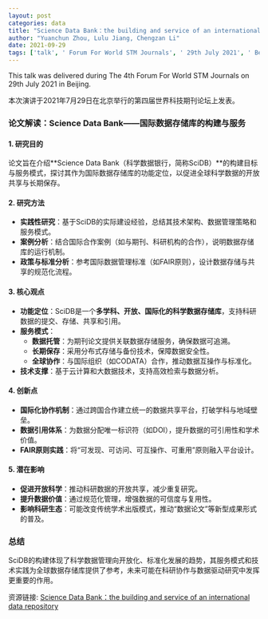 ```yaml
---
layout: post
categories: data
title: "Science Data Bank：the building and service of an international data repository"
author: "Yuanchun Zhou, Lulu Jiang, Chengzan Li"
date: 2021-09-29
tags: ['talk', ' Forum For World STM Journals', ' 29th July 2021', ' Beijing']
---
```


This talk was delivered during The 4th Forum For World STM Journals on 29th July 2021 in Beijing.

本次演讲于2021年7月29日在北京举行的第四届世界科技期刊论坛上发表。

### **论文解读：Science Data Bank——国际数据存储库的构建与服务**  

#### **1. 研究目的**  
论文旨在介绍**Science Data Bank（科学数据银行，简称SciDB）**的构建目标与服务模式，探讨其作为国际数据存储库的功能定位，以促进全球科学数据的开放共享与长期保存。  

#### **2. 研究方法**  
- **实践性研究**：基于SciDB的实际建设经验，总结其技术架构、数据管理策略和服务模式。  
- **案例分析**：结合国际合作案例（如与期刊、科研机构的合作），说明数据存储库的运行机制。  
- **政策与标准分析**：参考国际数据管理标准（如FAIR原则），设计数据存储与共享的规范化流程。  

#### **3. 核心观点**  
- **功能定位**：SciDB是一个**多学科、开放、国际化的科学数据存储库**，支持科研数据的提交、存储、共享和引用。  
- **服务模式**：  
  - **数据托管**：为期刊论文提供关联数据存储服务，确保数据可追溯。  
  - **长期保存**：采用分布式存储与备份技术，保障数据安全性。  
  - **全球协作**：与国际组织（如CODATA）合作，推动数据互操作与标准化。  
- **技术支撑**：基于云计算和大数据技术，支持高效检索与数据分析。  

#### **4. 创新点**  
- **国际化协作机制**：通过跨国合作建立统一的数据共享平台，打破学科与地域壁垒。  
- **数据引用体系**：为数据分配唯一标识符（如DOI），提升数据的可引用性和学术价值。  
- **FAIR原则实践**：将“可发现、可访问、可互操作、可重用”原则融入平台设计。  

#### **5. 潜在影响**  
- **促进开放科学**：推动科研数据的开放共享，减少重复研究。  
- **提升数据价值**：通过规范化管理，增强数据的可信度与复用性。  
- **影响科研生态**：可能改变传统学术出版模式，推动“数据论文”等新型成果形式的普及。  

### **总结**  
SciDB的构建体现了科学数据管理向开放化、标准化发展的趋势，其服务模式和技术实践为全球数据存储库提供了参考，未来可能在科研协作与数据驱动研究中发挥更重要的作用。

资源链接: [Science Data Bank：the building and service of an international data repository](https://doi.org/10.11922/sciencedb.01187)
